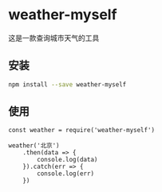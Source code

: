 # weather-myself

这是一款查询城市天气的工具


## 安装

```bash
npm install --save weather-myself
```

## 使用
```
const weather = require('weather-myself')

weather('北京')
    .then(data => {
        console.log(data)
    }).catch(err => {
        console.log(err)
    })
```